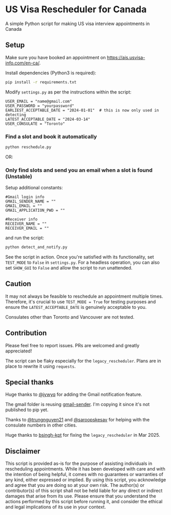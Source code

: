 # US Visa Rescheduler for Canada

A simple Python script for making US visa interview appointments in Canada

## Setup

Make sure you have booked an appointment on https://ais.usvisa-info.com/en-ca/.

Install dependencies (Python3 is required):
```sh
pip install -r requirements.txt
```

Modify `settings.py` as per the instructions within the script:

```python3
USER_EMAIL = "name@gmail.com"
USER_PASSWORD = "yourpassword"
EARLIEST_ACCEPTABLE_DATE = "2024-01-01"  # this is now only used in detecting
LATEST_ACCEPTABLE_DATE = "2024-03-14" 
USER_CONSULATE = "Toronto"
```

### Find a slot and book it automatically

```sh
python reschedule.py
```

OR:

### Only find slots and send you an email when a slot is found (Unstable)

Setup additional constants:
```python3
#Gmail login info
GMAIL_SENDER_NAME = ""
GMAIL_EMAIL = ""
GMAIL_APPLICATION_PWD = ""

#Receiver info
RECEIVER_NAME = ""
RECEIVER_EMAIL = ""
```

and run the script:

```sh
python detect_and_notify.py
```

See the script in action. Once you're satisfied with its functionality, set `TEST_MODE` to `False` in `settings.py`. For a headless operation, you can also set `SHOW_GUI` to `False` and allow the script to run unattended.

## Caution

It may not always be feasible to reschedule an appointment multiple times. Therefore, it's crucial to use `TEST_MODE = True` for testing purposes and ensure the `LATEST_ACCEPTABLE_DATE` is genuinely acceptable to you.

Consulates other than Toronto and Vancouver are not tested.

## Contribution

Please feel free to report issues. PRs are welcomed and greatly appreciated!

The script can be flaky especially for the `legacy_rescheduler`.  Plans are in place to rewrite it using `requests`.

## Special thanks
Huge thanks to [@jywyq](https://github.com/jywyq) for adding the Gmail notification feature.

The gmail folder is reusing [gmail-sender](https://github.com/paulc/gmail-sender/tree/master). I'm copying it since it's not published to pip yet.

Thanks to [@trungnguyen21](https://github.com/trungnguyen21) and [@saroopskesav](https://github.com/saroopskesav) for helping with the consulate numbers in other cities.

Huge thanks to [bsingh-kpt](https://github.com/bsingh-kpt) for fixing the `legacy_rescheduler` in Mar 2025.

## Disclaimer

This script is provided as-is for the purpose of assisting individuals in rescheduling appointments. While it has been developed with care and with the intention of being helpful, it comes with no guarantees or warranties of any kind, either expressed or implied. By using this script, you acknowledge and agree that you are doing so at your own risk. The author(s) or contributor(s) of this script shall not be held liable for any direct or indirect damages that arise from its use. Please ensure that you understand the actions performed by this script before running it, and consider the ethical and legal implications of its use in your context.
